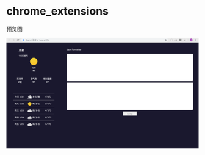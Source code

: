 # chrome_extensions

预览图

![Image text](https://raw.githubusercontent.com/herbert84/img/master/chrome_extensions.png)
      
